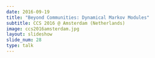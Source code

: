 ```yaml
---
date: 2016-09-19
title: "Beyond Communities: Dynamical Markov Modules"
subtitle: CCS 2016 @ Amsterdam (Netherlands)
image: ccs2016amsterdam.jpg
layout: slideshow
slide_num: 28
type: talk
---
```


